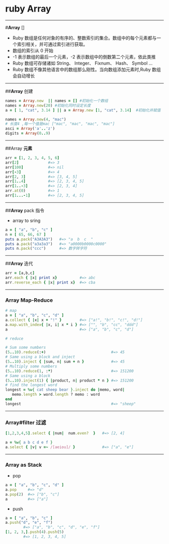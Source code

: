# ruby **Array**

---
#**Array** []
- Ruby 数组是任何对象的有序的、整数索引的集合。数组中的每个元素都与一个索引相关，并可通过索引进行获取。
- 数组的索引从 0 开始
- -1 表示数组的最后一个元素，-2 表示数组中的倒数第二个元素，依此类推
- Ruby 数组可存储诸如 String、 Integer、 Fixnum、 Hash、 Symbol ...
- Ruby 数组不像其他语言中的数组那么刚性。当向数组添加元素时,Ruby 数组会自动增长

---
##**Array** 创建

```ruby
names = Array.new  || names = [] #初始化一个数组
names = Array.new(20) #初始化同时设定长度
a = [ 1, "cat", 3.14 ] || a = Array.new [1, "cat", 3.14]  #初始化并赋值

names = Array.new(4, "mac")
# 长度4 ,每一个值是mac ["mac", "mac", "mac", "mac"] 
asci = Array('a'..'z')
digits = Array(0..9)

```
---

##Array **元素**
```ruby
arr = [1, 2, 3, 4, 5, 6]
arr[2]             #=> 3
arr[100]           #=> nil
arr[-3]            #=> 4
arr[2, 3]          #=> [3, 4, 5]
arr[1..4]          #=> [2, 3, 4, 5]
arr[1..-3]         #=> [2, 3, 4]
arr.at(0)          #=> 1
arr[1...-1]        #=> [2, 3, 4, 5]  
```
---
##**Array** pack 指令
- array to sring

```ruby
a = [ "a", "b", "c" ]
n = [ 65, 66, 67 ]
puts a.pack("A3A3A3")   #=> "a  b  c  "
puts a.pack("a3a3a3")   #=> "a0000b0000c0000"
puts n.pack("ccc")      #=> 数字转字符

```
---

##**Array** 迭代
```ruby
arr = [a,b,c]
arr.each { |x| print x}          #=> abc
arr.reverse_each { |x| print x}  #=> cba
```
---

### **Array** Map-Reduce 

```ruby
# map
a = [ "a", "b", "c", "d" ]
a.collect { |x| x + "!" }        #=> ["a!", "b!", "c!", "d!"]
a.map.with_index{ |x, i| x * i } #=> ["", "b", "cc", "ddd"]
a                                #=> ["a", "b", "c", "d"]

# reduce

# Sum some numbers
(5..10).reduce(:+)                             #=> 45
# Same using a block and inject
(5..10).inject { |sum, n| sum + n }            #=> 45
# Multiply some numbers
(5..10).reduce(1, :*)                          #=> 151200
# Same using a block
(5..10).inject(1) { |product, n| product * n } #=> 151200
# find the longest word
longest = %w{ cat sheep bear }.inject do |memo, word|
   memo.length > word.length ? memo : word
end
longest                                        #=> "sheep"
```
---

### Array\#**filter 过滤**

```ruby
[1,2,3,4,5].select { |num|  num.even?  }   #=> [2, 4]

a = %w{ a b c d e f }
a.select { |v| v =~ /[aeiou]/ }            #=> ["a", "e"]
```
---

### Array as **Stack**
- pop

```ruby
a = [ "a", "b", "c", "d" ]
a.pop     #=> "d"
a.pop(2)  #=> ["b", "c"]
a         #=> ["a"]
```
- push

```ruby
a = [ "a", "b", "c" ]
a.push("d", "e", "f")
        #=> ["a", "b", "c", "d", "e", "f"]
[1, 2, 3,].push(4).push(5)
        #=> [1, 2, 3, 4, 5]
```

